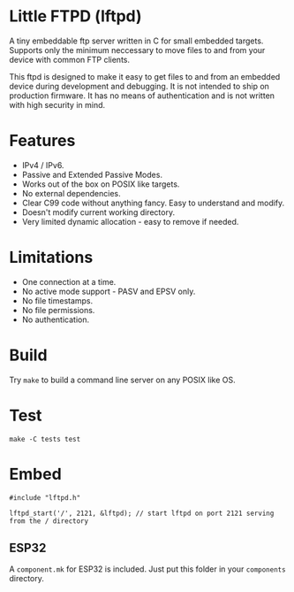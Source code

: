 # Little FTPD (lftpd)

A tiny embeddable ftp server written in C for small embedded targets.
Supports only the minimum neccessary to move files to and from your
device with common FTP clients.

This ftpd is designed to make it easy to get files to and from an
embedded device during development and debugging. It is not intended
to ship on production firmware. It has no means of authentication
and is not written with high security in mind.

# Features

* IPv4 / IPv6.
* Passive and Extended Passive Modes.
* Works out of the box on POSIX like targets.
* No external dependencies.
* Clear C99 code without anything fancy. Easy to understand and modify.
* Doesn't modify current working directory.
* Very limited dynamic allocation - easy to remove if needed.

# Limitations

* One connection at a time.
* No active mode support - PASV and EPSV only.
* No file timestamps.
* No file permissions.
* No authentication.

# Build

Try `make` to build a command line server on any POSIX like OS.

# Test

`make -C tests test`

# Embed

```
#include "lftpd.h"

lftpd_start('/', 2121, &lftpd); // start lftpd on port 2121 serving from the / directory
```

## ESP32

A `component.mk` for ESP32 is included. Just put this folder in your
`components` directory.
 
